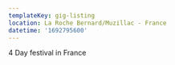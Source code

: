 ```yaml
---
templateKey: gig-listing
location: La Roche Bernard/Muzillac - France
datetime: '1692795600'
---
```

4﻿ Day festival in France